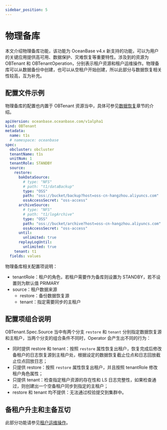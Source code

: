 ```yaml
---
sidebar_position: 5
---
```


# 物理备库

本文介绍物理备库功能，该功能为 OceanBase v4.x 新支持的功能，可以为用户的关键应用提供高可用、数据保护、灾难恢复等重要特性。涉及到的资源为 OBTenant 和 OBTenantOperation，分别表示租户资源和租户运维操作。物理备库可以从数据备份中创建，也可以从空租户开始创建，所以此部分与数据恢复相关性较高，互为补充。

## 配置文件示例

物理备库的配置也内置于 OBTenant 资源当中，具体可参见[数据恢复](500.data-recovery-of-ob-operator.md)章节的介绍。

```yaml tenant_standby.yaml
apiVersion: oceanbase.oceanbase.com/v1alpha1  
kind: OBTenant  
metadata:  
  name: t1s
  # namespace: oceanbase
spec: 
  obcluster: obcluster
  tenantName: t1s
  unitNum: 1 
  tenantRole: STANDBY
  source:
    restore:
      bakDataSource: 
        # type: "NFS"
        # path: "t1/dataBackup"
        type: "OSS"
        path: "oss://bucket/backup?host=oss-cn-hangzhou.aliyuncs.com"
        ossAccessSecret: "oss-access"
      archiveSource:
        # type: "NFS"
        # path: "t1/logArchive"
        type: "OSS"
        path: "oss://bucket/archive?host=oss-cn-hangzhou.aliyuncs.com"
        ossAccessSecret: "oss-access"
      until: 
        unlimited: true
      replayLogUntil:
        unlimited: true
    tenant: t1
  fields: values
```

物理备库相关配置项说明：

* tenantRole：租户的角色，若租户需要作为备库则设置为 STANDBY，若不设置则为默认值 PRIMARY
* source：租户数据来源
  * restore：备份数据恢复源
  * tenant：指定需要同步的主租户

## 配置项组合说明

OBTenant.Spec.Source 当中有两个分支 `restore` 和 `tenant` 分别指定数据恢复源和主租户，当两个分支的组合条件不同时，Operator 会产生出不同的行为：

* 同时提供 restore 和 tenant：按照 `restore` 属性恢复出租户，恢复完成后修改备租户的日志恢复源到主租户处，根据设定的数据恢复截止位点和日志回放截止位点回放日志；
* 只提供 restore：按照 `restore` 属性恢复出租户，并且按照 tenantRole 修改租户角色属性；
* 只提供 tenant：检查指定租户资源的存在性和 LS 日志完整性，如果检查通过，则创建出一个空备租户同步到指定的主租户；
* restore 和 tenant 均不提供：无法通过校验提交到集群中。

## 备租户升主和主备互切

此部分功能请参见[租户运维操作](../200.tenant-management-of-ob-operator/400.tenant-operation.md)。
